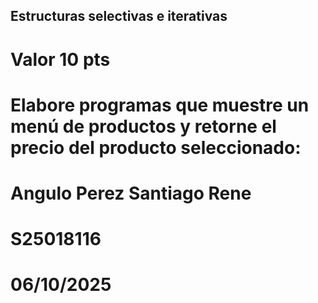 ## Estructuras selectivas e iterativas
# Valor 10 pts
# Elabore programas que muestre un menú de productos y retorne el precio del producto seleccionado:

# Angulo Perez Santiago Rene
# S25018116
# 06/10/2025